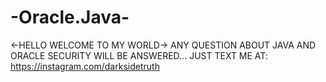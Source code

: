 # -Oracle.Java-
<-HELLO WELCOME TO MY WORLD->
ANY QUESTION ABOUT JAVA AND ORACLE SECURITY WILL BE ANSWERED...
JUST TEXT ME AT: https://instagram.com/darksidetruth
